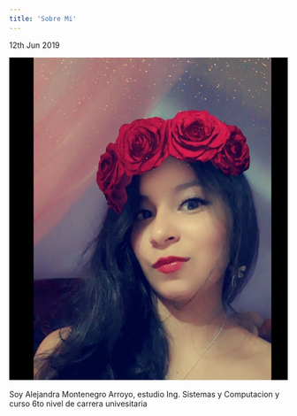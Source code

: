 ```yaml
---
title: 'Sobre Mi'
---
```


 <p><time class="dt-published" datetime="2019-06-12T23:19:18-08:00">
<i class="fa fa-calendar"></i> 12th Jun 2019
</time></p>

![](WhatsApp%20Image%202019-05-24%20at%201.03.25%20PM2.jpeg)


Soy Alejandra Montenegro Arroyo, estudio Ing. Sistemas y Computacion y curso 6to nivel de carrera univesitaria